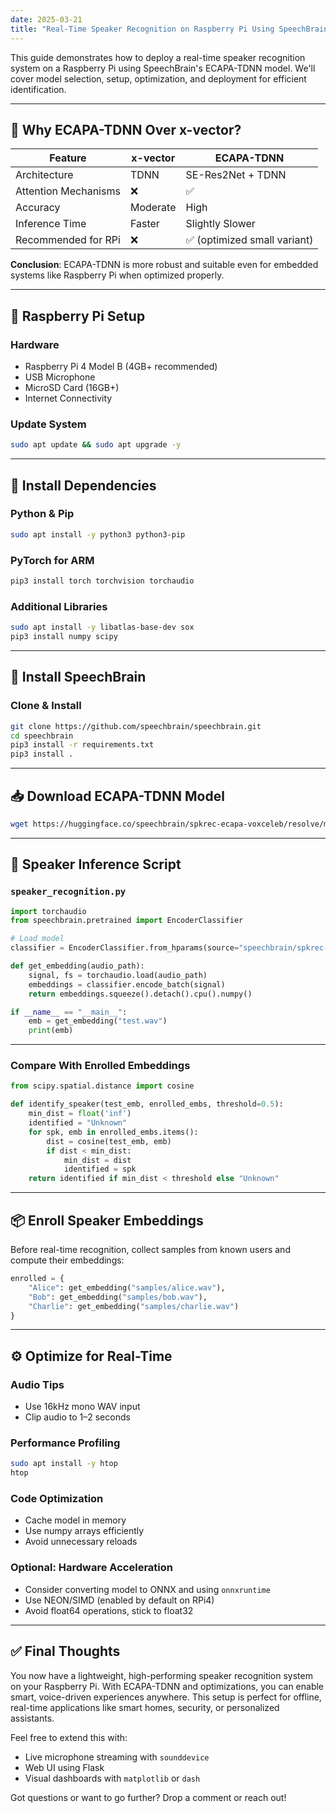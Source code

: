 ```yaml
---
date: 2025-03-21
title: "Real-Time Speaker Recognition on Raspberry Pi Using SpeechBrain"
--- 
```


This guide demonstrates how to deploy a real-time speaker recognition system on a Raspberry Pi using SpeechBrain's ECAPA-TDNN model. We'll cover model selection, setup, optimization, and deployment for efficient identification.

---

## 🧠 Why ECAPA-TDNN Over x-vector?

| Feature                | x-vector       | ECAPA-TDNN        |
|------------------------|----------------|--------------------|
| Architecture           | TDNN           | SE-Res2Net + TDNN  |
| Attention Mechanisms   | ❌              | ✅                  |
| Accuracy               | Moderate       | High               |
| Inference Time         | Faster         | Slightly Slower    |
| Recommended for RPi    | ❌              | ✅ (optimized small variant) |

**Conclusion**: ECAPA-TDNN is more robust and suitable even for embedded systems like Raspberry Pi when optimized properly.

---

## 🧰 Raspberry Pi Setup

### Hardware

- Raspberry Pi 4 Model B (4GB+ recommended)
- USB Microphone
- MicroSD Card (16GB+)
- Internet Connectivity

### Update System

```bash
sudo apt update && sudo apt upgrade -y
```

---

## 🔧 Install Dependencies

### Python & Pip

```bash
sudo apt install -y python3 python3-pip
```

### PyTorch for ARM

```bash
pip3 install torch torchvision torchaudio
```

### Additional Libraries

```bash
sudo apt install -y libatlas-base-dev sox
pip3 install numpy scipy
```

---

## 🎤 Install SpeechBrain

### Clone & Install

```bash
git clone https://github.com/speechbrain/speechbrain.git
cd speechbrain
pip3 install -r requirements.txt
pip3 install .
```

---

## 📥 Download ECAPA-TDNN Model

```bash
wget https://huggingface.co/speechbrain/spkrec-ecapa-voxceleb/resolve/main/embedding_model.ckpt
```

---

## 🧪 Speaker Inference Script

### `speaker_recognition.py`

```python
import torchaudio
from speechbrain.pretrained import EncoderClassifier

# Load model
classifier = EncoderClassifier.from_hparams(source="speechbrain/spkrec-ecapa-voxceleb")

def get_embedding(audio_path):
    signal, fs = torchaudio.load(audio_path)
    embeddings = classifier.encode_batch(signal)
    return embeddings.squeeze().detach().cpu().numpy()

if __name__ == "__main__":
    emb = get_embedding("test.wav")
    print(emb)
```

---

### Compare With Enrolled Embeddings

```python
from scipy.spatial.distance import cosine

def identify_speaker(test_emb, enrolled_embs, threshold=0.5):
    min_dist = float('inf')
    identified = "Unknown"
    for spk, emb in enrolled_embs.items():
        dist = cosine(test_emb, emb)
        if dist < min_dist:
            min_dist = dist
            identified = spk
    return identified if min_dist < threshold else "Unknown"
```

---

## 📦 Enroll Speaker Embeddings

Before real-time recognition, collect samples from known users and compute their embeddings:

```python
enrolled = {
    "Alice": get_embedding("samples/alice.wav"),
    "Bob": get_embedding("samples/bob.wav"),
    "Charlie": get_embedding("samples/charlie.wav")
}
```

---

## ⚙️ Optimize for Real-Time

### Audio Tips

- Use 16kHz mono WAV input
- Clip audio to 1–2 seconds

### Performance Profiling

```bash
sudo apt install -y htop
htop
```

### Code Optimization

- Cache model in memory
- Use numpy arrays efficiently
- Avoid unnecessary reloads

### Optional: Hardware Acceleration

- Consider converting model to ONNX and using `onnxruntime`
- Use NEON/SIMD (enabled by default on RPi4)
- Avoid float64 operations, stick to float32

---

## ✅ Final Thoughts

You now have a lightweight, high-performing speaker recognition system on your Raspberry Pi. With ECAPA-TDNN and optimizations, you can enable smart, voice-driven experiences anywhere. This setup is perfect for offline, real-time applications like smart homes, security, or personalized assistants.

Feel free to extend this with:
- Live microphone streaming with `sounddevice`
- Web UI using Flask
- Visual dashboards with `matplotlib` or `dash`

Got questions or want to go further? Drop a comment or reach out!